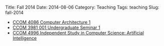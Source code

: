 Title: Fall 2014
Date: 2014-08-06
Category: Teaching
Tags: teaching
Slug: fall-2014

* [CCOM 4086 Computer Architecture 1](http://ccom.uprrp.edu/~humberto/teaching/arch2014.html)
* [CCOM 3981 001 Undergraduate Seminar 1](http://ccom.uprrp.edu/~humberto/teaching/seminar1.html)
* [CCOM 4996 Independent Study in Computer Science: Artificial Intelligence](http://ccom.uprrp.edu/~humberto/teaching/ai.html)

